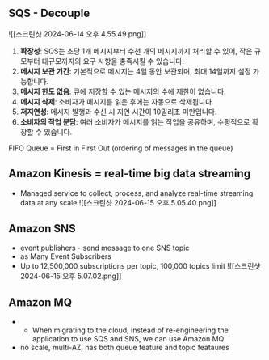 ## SQS - Decouple
![[스크린샷 2024-06-14 오후 4.55.49.png]]

1. **확장성**: SQS는 초당 1개 메시지부터 수천 개의 메시지까지 처리할 수 있어, 작은 규모부터 대규모까지의 요구 사항을 충족시킬 수 있습니다.
2. **메시지 보관 기간**: 기본적으로 메시지는 4일 동안 보관되며, 최대 14일까지 설정 가능합니다.
3. **메시지 한도 없음**: 큐에 저장할 수 있는 메시지의 수에 제한이 없습니다.
4. **메시지 삭제**: 소비자가 메시지를 읽은 후에는 자동으로 삭제됩니다.
5. **저지연성**: 메시지 발행과 수신 시 지연 시간이 10밀리초 미만입니다.
6. **소비자의 작업 분담**: 여러 소비자가 메시지를 읽는 작업을 공유하며, 수평적으로 확장할 수 있습니다.

FIFO Queue = First in First Out (ordering of messages in the queue)

## Amazon Kinesis = real-time big data streaming
- Managed service to collect, process, and analyze real-time streaming data at any scale
![[스크린샷 2024-06-15 오후 5.05.40.png]]

## Amazon SNS
- event publishers - send message to one SNS topic
- as Many Event Subscribers
- Up to 12,500,000 subscriptions per topic, 100,000 topics limit
![[스크린샷 2024-06-15 오후 5.07.02.png]]

## Amazon MQ
- - When migrating to the cloud, instead of re-engineering the application to use SQS and SNS, we can use Amazon MQ
- no scale, multi-AZ, has both queue feature and topic feataures

